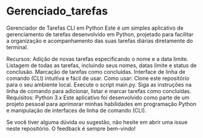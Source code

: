 # Gerenciado_tarefas
Gerenciador de Tarefas CLI em Python
Este é um simples aplicativo de gerenciamento de tarefas desenvolvido em Python, projetado para facilitar a organização e acompanhamento das suas tarefas diárias diretamente do terminal.

Recursos:
Adição de novas tarefas especificando o nome e a data limite.
Listagem de todas as tarefas, incluindo seus nomes, datas limite e status de conclusão.
Marcação de tarefas como concluídas.
Interface de linha de comando (CLI) intuitiva e fácil de usar.
Como usar:
Clone este repositório para o seu ambiente local.
Execute o script main.py.
Siga as instruções na linha de comando para adicionar, listar e marcar tarefas como concluídas.
Requisitos:
Python 3.x
Este aplicativo foi desenvolvido como parte de um projeto pessoal para aprimorar minhas habilidades em programação Python e manipulação de interfaces de linha de comando (CLI).

Se você tiver alguma dúvida ou sugestão, não hesite em abrir uma issue neste repositório. O feedback é sempre bem-vindo!
